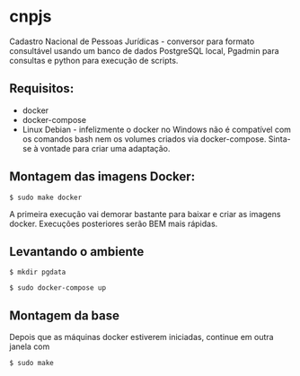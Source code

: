 # cnpjs
Cadastro Nacional de Pessoas Jurídicas - conversor para formato consultável usando um banco de dados PostgreSQL local, Pgadmin para consultas e python para execução de scripts.

## Requisitos:

* docker
* docker-compose
* Linux Debian - infelizmente o docker no Windows não é compatível com os comandos bash nem os volumes criados via docker-compose. Sinta-se à vontade para criar uma adaptação.


## Montagem das imagens Docker:

`$ sudo make docker`

 A primeira execução vai demorar bastante para baixar e criar as imagens docker. Execuções posteriores serão BEM mais rápidas.

## Levantando o ambiente

`$ mkdir pgdata`

`$ sudo docker-compose up`

## Montagem da base

Depois que as máquinas docker estiverem iniciadas, continue em outra janela com

`$ sudo make`
 
